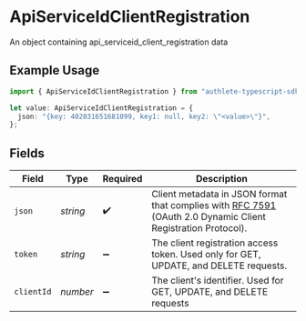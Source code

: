# ApiServiceIdClientRegistration

An object containing api_serviceid_client_registration data

## Example Usage

```typescript
import { ApiServiceIdClientRegistration } from "authlete-typescript-sdk/models";

let value: ApiServiceIdClientRegistration = {
  json: "{key: 402031651681099, key1: null, key2: \"<value>\"}",
};
```

## Fields

| Field                                                                                                                                                          | Type                                                                                                                                                           | Required                                                                                                                                                       | Description                                                                                                                                                    |
| -------------------------------------------------------------------------------------------------------------------------------------------------------------- | -------------------------------------------------------------------------------------------------------------------------------------------------------------- | -------------------------------------------------------------------------------------------------------------------------------------------------------------- | -------------------------------------------------------------------------------------------------------------------------------------------------------------- |
| `json`                                                                                                                                                         | *string*                                                                                                                                                       | :heavy_check_mark:                                                                                                                                             | Client metadata in JSON format that complies with [RFC 7591](https://datatracker.ietf.org/doc/html/rfc7591)<br/>(OAuth 2.0 Dynamic Client Registration Protocol).<br/> |
| `token`                                                                                                                                                        | *string*                                                                                                                                                       | :heavy_minus_sign:                                                                                                                                             | The client registration access token. Used only for GET, UPDATE, and DELETE requests.<br/>                                                                     |
| `clientId`                                                                                                                                                     | *number*                                                                                                                                                       | :heavy_minus_sign:                                                                                                                                             | The client's identifier. Used for GET, UPDATE, and DELETE requests<br/>                                                                                        |